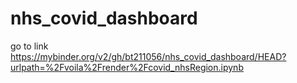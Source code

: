 # nhs_covid_dashboard
go to link https://mybinder.org/v2/gh/bt211056/nhs_covid_dashboard/HEAD?urlpath=%2Fvoila%2Frender%2Fcovid_nhsRegion.ipynb

